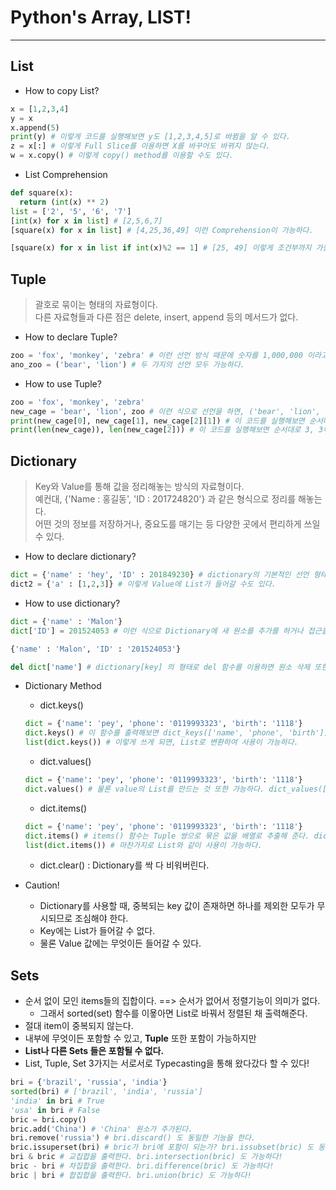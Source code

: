 # Python's Array, LIST!
---
## List
- How to copy List?
```python
x = [1,2,3,4]
y = x
x.append(5)
print(y) # 이렇게 코드를 실행해보면 y도 [1,2,3,4,5]로 바뀜을 알 수 있다.
z = x[:] # 이렇게 Full Slice를 이용하면 X를 바꾸어도 바뀌지 않는다.
w = x.copy() # 이렇게 copy() method를 이용할 수도 있다.
```

- List Comprehension
```python
def square(x):
  return (int(x) ** 2)
list = ['2', '5', '6', '7']
[int(x) for x in list] # [2,5,6,7]
[square(x) for x in list] # [4,25,36,49] 이런 Comprehension이 가능하다.

[square(x) for x in list if int(x)%2 == 1] # [25, 49] 이렇게 조건부까지 가능하다.
```

## Tuple
> 괄호로 묶이는 형태의 자료형이다.  
> 다른 자료형들과 다른 점은 delete, insert, append 등의 메서드가 없다.  

- How to declare Tuple?
```python
zoo = 'fox', 'monkey', 'zebra' # 이런 선언 방식 때문에 숫자를 1,000,000 이라고 적을 경우, (1,0,0) Tuple이 저장된다.
ano_zoo = ('bear', 'lion') # 두 가지의 선언 모두 가능하다.
```

- How to use Tuple?
```python
zoo = 'fox', 'monkey', 'zebra'
new_cage = 'bear', 'lion', zoo # 이런 식으로 선언을 하면, ('bear', 'lion', ('fox', 'monkey', 'zebra')) 가 된다.
print(new_cage[0], new_cage[1], new_cage[2][1]) # 이 코드를 실행해보면 순서대로 bear, lion, monkey가 나오게 된다. Tuple에 대한 접근 방식.
print(len(new_cage)), len(new_cage[2])) # 이 코드를 실행해보면 순서대로 3, 3이 나오게 된다. new_cage[2] == zoo 인 셈이다.
```

## Dictionary
> Key와 Value를 통해 값을 정리해놓는 방식의 자료형이다.  
> 예컨대, {'Name : 홍길동', 'ID : 201724820'} 과 같은 형식으로 정리를 해놓는다.  
> 어떤 것의 정보를 저장하거나, 중요도를 매기는 등 다양한 곳에서 편리하게 쓰일 수 있다.  

- How to declare dictionary?
```python
dict = {'name' : 'hey', 'ID' : 201849230} # dictionary의 기본적인 선언 형태이다.
dict2 = {'a' : [1,2,3]} # 이렇게 Value에 List가 들어갈 수도 있다.
```
- How to use dictionary?
```python
dict = {'name' : 'Malon'}
dict['ID'] = 201524053 # 이런 식으로 Dictionary에 새 원소를 추가를 하거나 접근을 할 수 있다.

{'name' : 'Malon', 'ID' : '201524053'}

del dict['name'] # dictionary[key] 의 형태로 del 함수를 이용하면 원소 삭제 또한 가능하다.
```
- Dictionary Method
  - dict.keys()
  ```python
  dict = {'name': 'pey', 'phone': '0119993323', 'birth': '1118'}
  dict.keys() # 이 함수를 출력해보면 dict_keys(['name', 'phone', 'birth']) 라는 Key만 모아놓은 배열이 추출된다.
  list(dict.keys()) # 이렇게 쓰게 되면, List로 변환하여 사용이 가능하다.
  ```
  - dict.values()
  ```python
  dict = {'name': 'pey', 'phone': '0119993323', 'birth': '1118'}
  dict.values() # 물론 value의 List를 만드는 것 또한 가능하다. dict_values(['pey', '0119993323', '1118'])이 추출된다.
  ```
  - dict.items()
  ```python
  dict = {'name': 'pey', 'phone': '0119993323', 'birth': '1118'}
  dict.items() # items() 함수는 Tuple 쌍으로 묶은 값을 배열로 추출해 준다. dict_items([('name', 'pey'), ('phone', '0119993323'), ('birth', '1118')])
  list(dict.items()) # 마찬가지로 List와 같이 사용이 가능하다.
  ```
  - dict.clear() : Dictionary를 싹 다 비워버린다.
 
- Caution!
  - Dictionary를 사용할 때, 중복되는 key 값이 존재하면 하나를 제외한 모두가 무시되므로 조심해야 한다.
  - Key에는 List가 들어갈 수 없다.
  - 물론 Value 값에는 무엇이든 들어갈 수 있다.

## Sets
- 순서 없이 모인 items들의 집합이다. ==> 순서가 없어서 정렬기능이 의미가 없다.
  - 그래서 sorted(set) 함수를 이욯아면 List로 바꿔서 정렬된 채 출력해준다.
- 절대 item이 중복되지 않는다.
- 내부에 무엇이든 포함할 수 있고, __Tuple__ 또한 포함이 가능하지만
- __List나 다른 Sets 들은 포함될 수 없다.__
- List, Tuple, Set 3가지는 서로서로 Typecasting을 통해 왔다갔다 할 수 있다!
```python
bri = {'brazil', 'russia', 'india'}
sorted(bri) # ['brazil', 'india', 'russia']
'india' in bri # True
'usa' in bri # False
bric = bri.copy()
bric.add('China') # 'China' 원소가 추가된다.
bri.remove('russia') # bri.discard() 도 동일한 기능을 한다.
bric.issuperset(bri) # bric가 bri에 포함이 되는가? bri.issubset(bric) 도 동일한 기능을 한다.
bri & bric # 교집합을 출력한다. bri.intersection(bric) 도 가능하다!
bric - bri # 차집합을 출력한다. bri.difference(bric) 도 가능하다!
bric | bri # 합집합을 출력한다. bri.union(bric) 도 가능하다!
```
